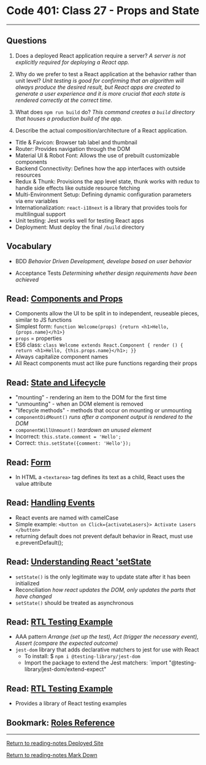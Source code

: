 # Code 401: Class 27 - Props and State

***

## Questions

1. Does a deployed React application require a server? *A server is not explicitly required for deploying a React app.*

2. Why do we prefer to test a React application at the behavior rather than unit level? *Unit testing is good for confirming that an algorithm will always produce the desired result, but React apps are created to generate a user experience and it is more crucial that each state is rendered correctly at the correct time.*

3. What does `npm run build` do? *This command creates a `build` directory that houses a production build of the app.*

4. Describe the actual composition/architecture of a React application.

- Title & Favicon: Browser tab label and thumbnail
- Router: Provides navigation through the DOM
- Material UI & Robot Font: Allows the use of prebuilt customizable components
- Backend Connectivity: Defines how the app interfaces with outside resources
- Redux & Thunk: Provisions the app level state, thunk works with redux to handle side effects like outside resource fetching
- Multi-Environment Setup: Defining dynamic configuration parameters via env variables
- Internationalization: `react-i18next` is a library that provides tools for multilingual support
- Unit testing: Jest works well for testing React apps
- Deployment: Must deploy the final `/build` directory

## Vocabulary

- BDD *Behavior Driven Development, develope based on user behavior*

- Acceptance Tests *Determining whether design requirements have been achieved*

## Read: [Components and Props](https://reactjs.org/docs/components-and-props.html)

- Components allow the UI to be split in to independent, reuseable pieces, similar to JS functions
- Simplest form: `function Welcome(props) {return <h1>Hello, {props.name}</h1>}`
- `props` = properties
- ES6 class: `class Welcome extends React.Component { render () { return <h1>Hello, {this.props.name}</h1>; }}`
- Always capitalize component names
- All React components must act like pure functions regarding their props

## Read: [State and Lifecycle](https://reactjs.org/docs/state-and-lifecycle.html)

- "mounting" - rendering an item to the DOM for the first time
- "unmounting" - when an DOM element is removed
- "lifecycle methods" - methods that occur on mounting or unmounting
- `componentDidMount()` *runs after a component output is rendered to the DOM*
- `componentWillUnmount()` *teardown an unused element*
- Incorrect: `this.state.comment = 'Hello';`
- Correct: `this.setState({comment: 'Hello'});`

## Read: [Form](https://reactjs.org/docs/forms.html)

- In HTML a `<textarea>` tag defines its text as a child, React uses the value attribute

## Read: [Handling Events](https://reactjs.org/docs/handling-events.html)

- React events are named with camelCase
- Simple example: `<button on Click={activateLasers}> Activate Lasers </button>`
- returning default does not prevent default behavior in React, must use e.preventDefault();

## Read: [Understanding React 'setState](https://css-tricks.com/understanding-react-setstate/)

- `setState()` is the only legitimate way to update state after it has been initialized
- Reconciliation *how react updates the DOM, only updates the parts that have changed*
- `setState()` should be treated as asynchronous

## Read: [RTL Testing Example](https://thomlom.dev/beginner-guide-testing-react-apps/)

- AAA pattern *Arrange (set up the test), Act (trigger the necessary event), Assert (compare the expected outcome)*
- `jest-dom` library that adds declarative matchers to jest for use with React
  - To install: $ `npm i @testing-library/jest-dom`
  - Import the package to extend the Jest matchers: `import "@testing-library/jest-dom/extend-expect"

## Read: [RTL Testing Example](https://testing-library.com/docs/react-testing-library/example-intro/)

- Provides a library of React testing examples

## Bookmark: [Roles Reference](https://developer.mozilla.org/en-US/docs/Web/Accessibility/ARIA/ARIA_Techniques#roles)

***

[Return to reading-notes Deployed Site](https://simon-panek.github.io/reading-notes/)

[Return to reading-notes Mark Down](https://github.com/simon-panek/reading-notes)
